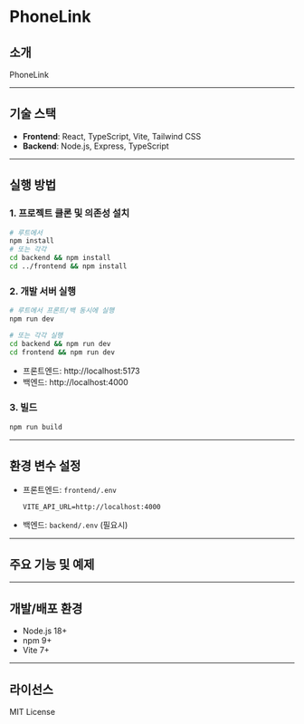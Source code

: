 # PhoneLink

## 소개

PhoneLink

---

## 기술 스택

- **Frontend**: React, TypeScript, Vite, Tailwind CSS
- **Backend**: Node.js, Express, TypeScript

---

## 실행 방법

### 1. 프로젝트 클론 및 의존성 설치

```bash
# 루트에서
npm install
# 또는 각각
cd backend && npm install
cd ../frontend && npm install
```

### 2. 개발 서버 실행

```bash
# 루트에서 프론트/백 동시에 실행
npm run dev

# 또는 각각 실행
cd backend && npm run dev
cd frontend && npm run dev
```

- 프론트엔드: http://localhost:5173
- 백엔드: http://localhost:4000

### 3. 빌드

```bash
npm run build
```

---

## 환경 변수 설정

- 프론트엔드: `frontend/.env`
  ```env
  VITE_API_URL=http://localhost:4000
  ```
- 백엔드: `backend/.env` (필요시)

---

## 주요 기능 및 예제


---

## 개발/배포 환경

- Node.js 18+
- npm 9+
- Vite 7+

---

## 라이선스

MIT License